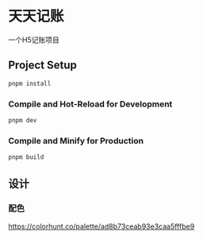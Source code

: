 # 天天记账

一个H5记账项目

## Project Setup

```sh
pnpm install
```

### Compile and Hot-Reload for Development

```sh
pnpm dev
```

### Compile and Minify for Production

```sh
pnpm build
```

## 设计

### 配色
https://colorhunt.co/palette/ad8b73ceab93e3caa5fffbe9
